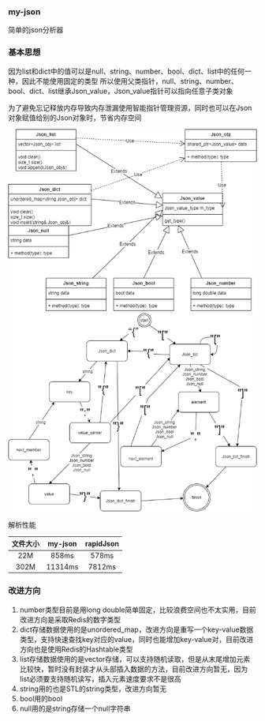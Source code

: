 ### my-json

简单的json分析器

### 基本思想

因为list和dict中的值可以是null、string、number、bool、dict、list中的任何一种，因此不能使用固定的类型
所以使用父类指针，null、string、number、bool、dict、list继承Json_value，Json_value指针可以指向任意子类对象

为了避免忘记释放内存导致内存泄漏使用智能指针管理资源，同时也可以在Json对象赋值给别的Json对象时，节省内存空间


![](https://github.com/foregic/my-json/blob/main/images/Json%E8%A7%A3%E6%9E%90%E5%99%A8_drawio.png)
![](https://github.com/foregic/my-json/blob/main/images/states_automate_drawio.png)

解析性能

| 文件大小 | my-json | rapidJson |
| :-:  | :-:  | :-:|
|22M|858ms|578ms|
|302M|11314ms|7812ms|

### 改进方向

1. number类型目前是用long double简单固定，比较浪费空间也不太实用，目前改进方向是采取Redis的数字类型
2. dict存储数据使用的是unordered_map，改进方向是重写一个key-value数据类型，支持快速查找key对应的value，同时也能增加key-value对，目前改进方向也是使用Redis的Hashtable类型
3. list存储数据使用的是vector存储，可以支持随机读取，但是从末尾增加元素比较快，暂时没有封装才从头部插入数据的方法，目前改进方向暂无，因为list必须要支持随机读写，插入元素速度要求不是很高
4. string用的也是STL的string类型，改进方向暂无
5. bool用的bool
6. null用的是string存储一个null字符串
